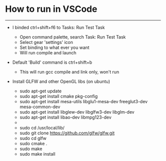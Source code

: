 # How to run in VSCode
---
- I binded ctrl+shift+f6 to Tasks: Run Test Task
    - Open command palette, search Task: Run Test Task
    - Select gear 'settings' icon
    - Set binding to what ever you want
    - Will run compile and launch
- Default 'Build' command is ctrl+shift+b
    - This will run gcc compile and link only, won't run    

- Install GLFW and other OpenGL libs (on ubuntu)
    - sudo apt-get update
    - sudo apt-get install cmake pkg-config
    - sudo apt-get install mesa-utils libglu1-mesa-dev freeglut3-dev mesa-common-dev
    - sudo apt-get install libglew-dev libglfw3-dev libglm-dev
    - sudo apt-get install libao-dev libmpg123-dev
    - 
    - sudo cd /usr/local/lib/
    - sudo git clone https://github.com/glfw/glfw.git
    - sudo cd glfw
    - sudo cmake .
    - sudo make
    - sudo make install
